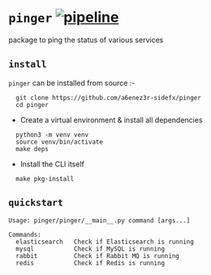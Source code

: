 # `pinger` [![pipeline](https://github.com/a6enez3r-sidefx/pinger/actions/workflows/pipeline.yml/badge.svg)](https://github.com/a6enez3r-sidefx/pinger/actions/workflows/pipeline.yml)

package to ping the status of various services 


## `install`

`pinger` can be installed from source :-

```shell
  git clone https://github.com/a6enez3r-sidefx/pinger
  cd pinger
```

- Create a virtual environment & install all dependencies

```shell
  python3 -m venv venv
  source venv/bin/activate
  make deps
```
- Install the CLI itself

```shell
  make pkg-install
```

## `quickstart`

```
Usage: pinger/pinger/__main__.py command [args...]

Commands:
  elasticsearch   Check if Elasticsearch is running
  mysql           Check if MySQL is running
  rabbit          Check if Rabbit MQ is running
  redis           Check if Redis is running
```
